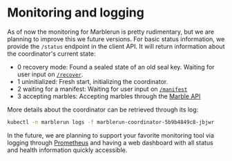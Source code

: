 # Monitoring and logging

As of now the monitoring for Marblerun is pretty rudimentary, but we are planning to improve this we future versions.
For basic status information, we provide the `/status` endpoint in the client API.
It will return information about the coordinator's current state:

- 0 recovery mode: Found a sealed state of an old seal key. Waiting for user input on [`/recover`](recovery.md).
- 1 uninitialized: Fresh start, initializing the coordinator.
- 2 waiting for a manifest: Waiting for user input on [`/manifest`](set-manifest.md)
- 3 accepting marbles: Accepting marbles through the [Marble API](add-service.md)

More details about the coordinator can be retrieved through its log:

```bash
kubectl -n marblerun logs -f marblerun-coordinator-5b9b4849c8-jbjwr
```

In the future, we are planning to support your favorite monitoring tool via logging through [Prometheus](https://prometheus.io/) and having a web dashboard with all status and health information quickly accessible.
